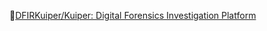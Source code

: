 [DFIRKuiper/Kuiper: Digital Forensics Investigation Platform](https://github.com/DFIRKuiper/Kuiper)
